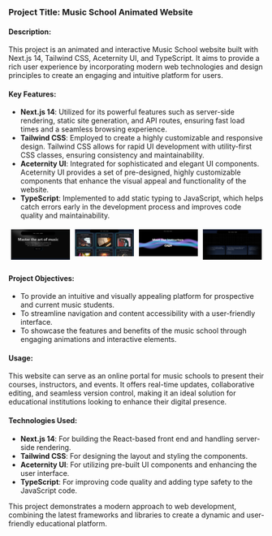 ### Project Title: Music School Animated Website

#### Description:
This project is an animated and interactive Music School website built with Next.js 14, Tailwind CSS, Aceternity UI, and TypeScript. It aims to provide a rich user experience by incorporating modern web technologies and design principles to create an engaging and intuitive platform for users.

#### Key Features:
- **Next.js 14**: Utilized for its powerful features such as server-side rendering, static site generation, and API routes, ensuring fast load times and a seamless browsing experience.
- **Tailwind CSS**: Employed to create a highly customizable and responsive design. Tailwind CSS allows for rapid UI development with utility-first CSS classes, ensuring consistency and maintainability.
- **Aceternity UI**: Integrated for sophisticated and elegant UI components. Aceternity UI provides a set of pre-designed, highly customizable components that enhance the visual appeal and functionality of the website.
- **TypeScript**: Implemented to add static typing to JavaScript, which helps catch errors early in the development process and improves code quality and maintainability.


<div style="display: flex; flex-wrap: wrap;">
  <div style="flex: 1; margin: 5px;">
    <img src="./public/screenshot1.png" alt="Screenshot 1" width="400"/>
  </div>
  <div style="flex: 1; margin: 5px;">
    <img src="./public/screenshot2.png" alt="Screenshot 2" width="400"/>
  </div>
  <div style="flex: 1; margin: 5px;">
    <img src="./public/screenshot3.png" alt="Screenshot 3" width="400"/>
  </div>
  <div style="flex: 1; margin: 5px;">
    <img src="./public/screenshot4.png" alt="Screenshot 4" width="400"/>
  </div>
</div>


#### Project Objectives:
- To provide an intuitive and visually appealing platform for prospective and current music students.
- To streamline navigation and content accessibility with a user-friendly interface.
- To showcase the features and benefits of the music school through engaging animations and interactive elements.

#### Usage:
This website can serve as an online portal for music schools to present their courses, instructors, and events. It offers real-time updates, collaborative editing, and seamless version control, making it an ideal solution for educational institutions looking to enhance their digital presence.

#### Technologies Used:
- **Next.js 14**: For building the React-based front end and handling server-side rendering.
- **Tailwind CSS**: For designing the layout and styling the components.
- **Aceternity UI**: For utilizing pre-built UI components and enhancing the user interface.
- **TypeScript**: For improving code quality and adding type safety to the JavaScript code.

This project demonstrates a modern approach to web development, combining the latest frameworks and libraries to create a dynamic and user-friendly educational platform.
